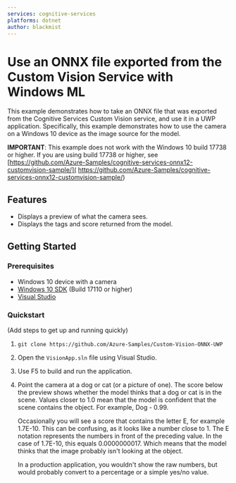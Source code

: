 ```yaml
---
services: cognitive-services
platforms: dotnet
author: blackmist
---
```


# Use an ONNX file exported from the Custom Vision Service with Windows ML

This example demonstrates how to take an ONNX file that was exported from the Cognitive Services Custom Vision service, and use it in a UWP application. Specifically, this example demonstrates how to use the camera on a Windows 10 device as the image source for the model.

__IMPORTANT__: This example does not work with the Windows 10 build 17738 or higher. If you are using build 17738 or higher, see [https://github.com/Azure-Samples/cognitive-services-onnx12-customvision-sample/](
https://github.com/Azure-Samples/cognitive-services-onnx12-customvision-sample/)

## Features

* Displays a preview of what the camera sees.
* Displays the tags and score returned from the model.

## Getting Started

### Prerequisites

- Windows 10 device with a camera
- [Windows 10 SDK](https://developer.microsoft.com/windows/downloads/windows-10-sdk) (Build 17110 or higher)
- [Visual Studio](https://developer.microsoft.com/windows/downloads)

### Quickstart
(Add steps to get up and running quickly)

1. `git clone https://github.com/Azure-Samples/Custom-Vision-ONNX-UWP`
2. Open the `VisionApp.sln` file using Visual Studio.
3. Use F5 to build and run the application.
4. Point the camera at a dog or cat (or a picture of one). The score below the preview shows whether the model thinks that a dog or cat is in the scene. Values closer to 1.0 mean that the model is confident that the scene contains the object. For example, Dog - 0.99. 

    Occasionally you will see a score that contains the letter E, for example 1.7E-10. This can be confusing, as it looks like a number close to 1. The E notation represents the numbers in front of the preceding value. In the case of 1.7E-10, this equals 0.0000000017. Which means that the model thinks that the image probably isn't looking at the object.

    In a production application, you wouldn't show the raw numbers, but would probably convert to a percentage or a simple yes/no value.

